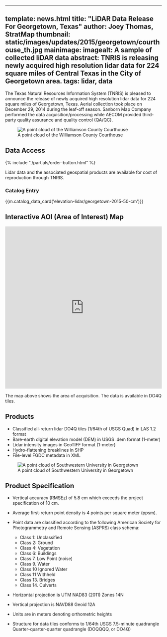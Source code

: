 
---
template: news.html
title: "LiDAR Data Release For Georgetown, Texas"
author: Joey Thomas, StratMap
thumbnail: static/images/updates/2015/georgetown/courthouse_th.jpg
mainimage: 
imagealt: A sample of collected liDAR data
abstract: 
    TNRIS is releasing newly acquired high resolution lidar data for 224 square miles of Central Texas in the City of Georgetown area.
tags: lidar, data
---
 
The Texas Natural Resources Information System (TNRIS) is pleased to announce the release of newly acquired high resolution lidar data for 224 square miles of Georgetown, Texas. Aerial collection took place on December 29, 2014 during the leaf-off season. Sanborn Map Company performed the data acquisition/processing while AECOM provided third-party quality assurance and quality control (QA/QC).  

<figure>
<img class="img-responsive" src="{{m.link('static/images/updates/2015/georgetown/williamson_courthouse.jpg')}}" alt="A point cloud of the Williamson County Courthouse">
<figcaption>A point cloud of the Williamson County Courthouse</figcaption>
</figure>

## Data Access
<div class="media">
  <div class="media-left">
    {% include "./partials/order-button.html" %}
  </div>
  <div class="media-body">
    <p>Lidar data and the associated geospatial products are available for cost of reproduction through TNRIS.</p>
  </div>
</div>

### Catalog Entry
{{m.catalog_data_card('elevation-lidar/georgetown-2015-50-cm')}}

## Interactive AOI (Area of Interest) Map
<iframe width="100%" height="520" frameborder="0" src="https://tnris.cartodb.com/viz/a3cf9e14-3a1d-11e5-9323-0e0c41326911/embed_map" allowfullscreen webkitallowfullscreen mozallowfullscreen oallowfullscreen msallowfullscreen></iframe>

The map above shows the area of acquisition. The data is available in DO4Q tiles.

## Products

-	Classified all-return lidar DO4Q tiles (1/64th of USGS Quad) in LAS 1.2 format
-	Bare-earth digital elevation model (DEM) in USGS .dem format (1-meter)
-	Lidar intensity images in GeoTIFF format (1-meter)
-	Hydro-flattening breaklines in SHP
-	File-level FGDC metadata in XML

<figure>
<img class="img-responsive" src="{{m.link('static/images/updates/2015/georgetown/southwestern_dem.jpg')}}" alt="A point cloud of Southwestern University in Georgetown">
<figcaption>A point cloud of Southwestern University in Georgetown</figcaption>
</figure>

## Product Specification

- Vertical accuracy (RMSEz) of 5.8 cm  which exceeds the project specification of 10 cm.
- Average first-return point density is 4 points per square meter (ppsm).

- Point data are classified according to the following American Society for Photogrammetry and Remote Sensing (ASPRS) class schema:
  - Class 1: Unclassified	
  - Class 2: Ground
  - Class 4: Vegetation		
  - Class 6: Buildings	
  - Class 7. Low Point (noise)
  - Class 9. Water
  - Class 10 Ignored Water
  - Class 11 Withheld
  - Class 13. Bridges 
  - Class 14. Culverts
- Horizontal projection is UTM NAD83 (2011) Zones 14N

- Vertical projection is NAVD88 Geoid 12A
- Units are in meters denoting orthometric heights
- Structure for data  tiles conforms to 1/64th USGS 7.5-minute quadrangle 
  Quarter-quarter-quarter quadrangle (DOQQQQ, or DO4Q)
